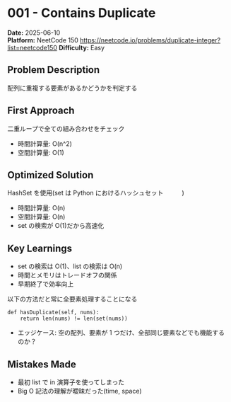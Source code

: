 # 001 - Contains Duplicate

**Date:** 2025-06-10  
**Platform:** NeetCode 150 https://neetcode.io/problems/duplicate-integer?list=neetcode150
**Difficulty:** Easy

## Problem Description

配列に重複する要素があるかどうかを判定する

## First Approach

二重ループで全ての組み合わせをチェック

- 時間計算量: O(n^2)
- 空間計算量: O(1)

## Optimized Solution

HashSet を使用(set は Python におけるハッシュセット　　　)

- 時間計算量: O(n)
- 空間計算量: O(n)
- set の検索が O(1)だから高速化

## Key Learnings

- set の検索は O(1)、list の検索は O(n)
- 時間とメモリはトレードオフの関係
- 早期終了で効率向上

以下の方法だと常に全要素処理することになる

```
def hasDuplicate(self, nums):
    return len(nums) != len(set(nums))
```

- エッジケース: 空の配列、要素が 1 つだけ、全部同じ要素などでも機能するのか？

## Mistakes Made

- 最初 list で in 演算子を使ってしまった
- Big O 記法の理解が曖昧だった(time, space)
